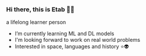 ### Hi there, this is Etab 👩‍🦰
  a lifelong learner person 
- I’m currently learning ML and DL models
- I'm looking forward to work on real world problems
- Interested in space, languages and history ⭐👽

<!--
**etab12/etab12** is a ✨ _special_ ✨ repository because its `README.md` (this file) appears on your GitHub profile.

Here are some ideas to get you started:
- lifelong learner 
- I’m currently learning ML and DL models
- I'm looking forward to work on real world problems 

-->
